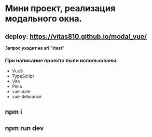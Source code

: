 # Мини проект, реализация модального окна.
## deploy: https://vitas810.github.io/modal_vue/
**Запрос уходит на url "/test"**
### При написание проекта были использованы:
* Vue3
* TypeScript
* Vite
* Pinia
* vuelidate
* vue-debounce
## npm i
## npm run dev
